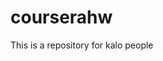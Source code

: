 # courserahw
This is a repository for kalo people 
<style>
body {
  background-image: url('https://pbs.twimg.com/profile_images/1401957685910642695/Z6EMlbmp_400x400.jpg');
}
</style>
